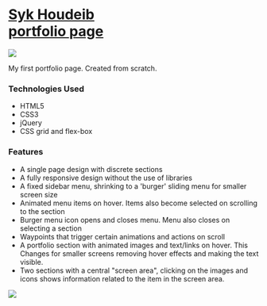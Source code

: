 <h1><a href="https://syknapse.github.io/Syk-Portfolio/">Syk Houdeib <br> portfolio page</a></h1>
<img src="https://user-images.githubusercontent.com/29199184/29871605-b4c1ee38-8d8c-11e7-95a2-032e1dd39264.png">
<p>My first portfolio page. Created from scratch.</p>

<h3>Technologies Used</h3>
<ul>
	<li>HTML5</li>
	<li>CSS3</li>
	<li>jQuery</li>
	<li>CSS grid and flex-box</li>
</ul>

<h3>Features</h3>
<ul>
	<li>A single page design with discrete sections</li>
	<li>A fully responsive design without the use of libraries</li>
	<li>A fixed sidebar menu, shrinking to a 'burger' sliding menu for smaller screen size</li>
	<li>Animated menu items on hover. Items also become selected on scrolling to the section</li>
	<li>Burger menu icon opens and closes menu. Menu also closes on selecting a section</li>
	<li>Waypoints that trigger certain animations and actions on scroll</li>
	<li>A portfolio section with animated images and text/links on hover. This Changes for smaller screens removing hover effects and making the text visible.</li>
	<li>Two sections with a central "screen area", clicking on the images and icons shows information related to the item in the screen area.</li>
</ul>

<img src="https://user-images.githubusercontent.com/29199184/29871659-e4b78260-8d8c-11e7-951f-c44391987e3b.png">